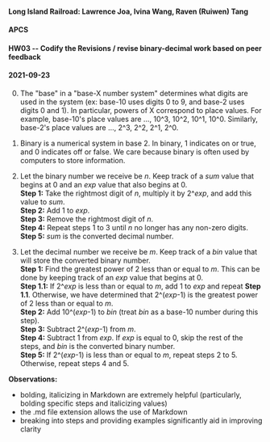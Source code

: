 #### Long Island Railroad: Lawrence Joa, Ivina Wang, Raven (Ruiwen) Tang
#### APCS
#### HW03 -- Codify the Revisions / revise binary-decimal work based on peer feedback
#### 2021-09-23

0. The "base" in a "base-X number system" determines what digits are used in the system (ex: base-10 uses digits 0 to 9, and base-2 uses digits 0 and 1). 
  In particular, powers of X correspond to place values. 
  For example, base-10's place values are ..., 10^3, 10^2, 10^1, 10^0. Similarly, base-2's place values are ..., 2^3, 2^2, 2^1, 2^0.
  
1. Binary is a numerical system in base 2. In binary, 1 indicates on or true, and 0 indicates off or false. 
   We care because binary is often used by computers to store information.

2. Let the binary number we receive be *n*. Keep track of a *sum* value that begins at 0 and an *exp* value that also begins at 0. <br>
  **Step 1:** Take the rightmost digit of *n*, multiply it by 2^*exp*, and add this value to *sum*. <br>
  **Step 2:** Add 1 to *exp*. <br>
  **Step 3:** Remove the rightmost digit of *n*. <br>
  **Step 4:** Repeat steps 1 to 3 until *n* no longer has any non-zero digits. <br>
  **Step 5:** *sum* is the converted decimal number. <br>

3. Let the decimal number we receive be *m*. Keep track of a *bin* value that will store the converted binary number. <br>
  **Step 1:** Find the greatest power of 2 less than or equal to *m*. This can be done by keeping track of an *exp* value that begins at 0. <br>
    **Step 1.1:** If 2^*exp* is less than or equal to *m*, add 1 to *exp* and repeat **Step 1.1**. Otherwise, we have determined that 2^(*exp*-1) is the greatest power of 2 less than or equal to *m*. <br>
  **Step 2:** Add 10^(*exp*-1) to *bin* (treat *bin* as a base-10 number during this step). <br>
  **Step 3:** Subtract 2^(*exp*-1) from *m*. <br>
  **Step 4:** Subtract 1 from *exp*. If *exp* is equal to 0, skip the rest of the steps, and *bin* is the converted binary number. <br>
  **Step 5:** If 2^(*exp*-1) is less than or equal to *m*, repeat steps 2 to 5. Otherwise, repeat steps 4 and 5. <br>
  
  **Observations:**
  - bolding, italicizing in Markdown are extremely helpful (particularly, bolding specific steps and italicizing values)
  - the .md file extension allows the use of Markdown
  - breaking into steps and providing examples significantly aid in improving clarity
